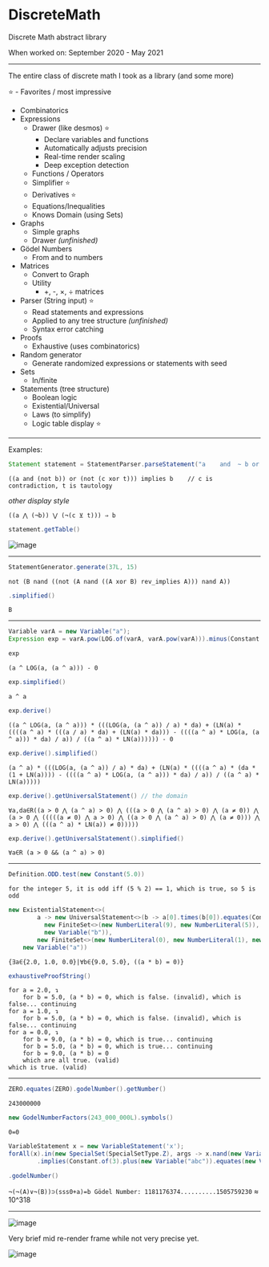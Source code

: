 # DiscreteMath
Discrete Math abstract library

When worked on: September 2020 - May 2021

- - -

The entire class of discrete math I took as a library (and some more)

⭐ - Favorites / most impressive

* Combinatorics
* Expressions
  * Drawer (like desmos) ⭐
    * Declare variables and functions
    * Automatically adjusts precision
    * Real-time render scaling
    * Deep exception detection
  * Functions / Operators
  * Simplifier ⭐
  * Derivatives ⭐
  * Equations/Inequalities
  * Knows Domain (using Sets)
* Graphs
  * Simple graphs
  * Drawer *(unfinished)*
* Gödel Numbers
  * From and to numbers
* Matrices
  * Convert to Graph
  * Utility
    * +, -, ×, ÷ matrices
* Parser (String input) ⭐
  * Read statements and expressions
  * Applied to any tree structure *(unfinished)*
  * Syntax error catching
* Proofs
  * Exhaustive (uses combinatorics)
* Random generator
  * Generate randomized expressions or statements with seed
* Sets
  * In/finite
* Statements (tree structure)
  * Boolean logic
  * Existential/Universal
  * Laws (to simplify)
  * Logic table display ⭐
- - -
Examples:

```java
Statement statement = StatementParser.parseStatement("a    and  ~ b or  !(c ^   t) implies b");
```
`((a and (not b)) or (not (c xor t))) implies b    // c is contradiction, t is tautology`

*other display style*

`((a ⋀ (¬b)) ⋁ (¬(c ⊻ t))) ⇒ b`
```java
statement.getTable()
```
![image](https://user-images.githubusercontent.com/12685201/118528497-06678100-b708-11eb-81c9-20fc8a530bdd.png)
- - -
```java
StatementGenerator.generate(37L, 15)
```
`not (B nand ((not (A nand ((A xor B) rev_implies A))) nand A))`
```java
.simplified()
```
`B`
- - -
```java
Variable varA = new Variable("a");
Expression exp = varA.pow(LOG.of(varA, varA.pow(varA))).minus(Constant.ZERO);
```
```java
exp
```
`(a ^ LOG(a, (a ^ a))) - 0`
```java
exp.simplified()
```

`a ^ a`
```java
exp.derive()
```
`((a ^ LOG(a, (a ^ a))) * (((LOG(a, (a ^ a)) / a) * da) + (LN(a) * ((((a ^ a) * (((a / a) * da) + (LN(a) * da))) - ((((a ^ a) * LOG(a, (a ^ a))) * da) / a)) / ((a ^ a) * LN(a)))))) - 0`
```java
exp.derive().simplified()
```
`(a ^ a) * (((LOG(a, (a ^ a)) / a) * da) + (LN(a) * ((((a ^ a) * (da * (1 + LN(a)))) - ((((a ^ a) * LOG(a, (a ^ a))) * da) / a)) / ((a ^ a) * LN(a)))))`
```java
exp.derive().getUniversalStatement() // the domain
```
`∀a,da∈R((a > 0 ⋀ (a ^ a) > 0) ⋀ (((a > 0 ⋀ (a ^ a) > 0) ⋀ (a ≠ 0)) ⋀ (a > 0 ⋀ (((((a ≠ 0) ⋀ a > 0) ⋀ ((a > 0 ⋀ (a ^ a) > 0) ⋀ (a ≠ 0))) ⋀ a > 0) ⋀ (((a ^ a) * LN(a)) ≠ 0)))))`
```java
exp.derive().getUniversalStatement().simplified()
```
`∀a∈R (a > 0 && (a ^ a) > 0)`
- - -
```java
Definition.ODD.test(new Constant(5.0))
```
`for the integer 5, it is odd iff (5 % 2) == 1, which is true, so 5 is odd`
```java
new ExistentialStatement<>(
        a -> new UniversalStatement<>(b -> a[0].times(b[0]).equates(Constant.ZERO),
		  new FiniteSet<>(new NumberLiteral(9), new NumberLiteral(5)), true,
		  new Variable("b")),
        new FiniteSet<>(new NumberLiteral(0), new NumberLiteral(1), new NumberLiteral(2)), true,
	new Variable("a"))
```
`{∃a∈{2.0, 1.0, 0.0}|∀b∈{9.0, 5.0}, ((a * b) = 0)}`
```java
exhaustiveProofString()
```
```
for a = 2.0, ↴
	for b = 5.0, (a * b) = 0, which is false. (invalid), which is false... continuing
for a = 1.0, ↴
	for b = 5.0, (a * b) = 0, which is false. (invalid), which is false... continuing
for a = 0.0, ↴
	for b = 9.0, (a * b) = 0, which is true... continuing
	for b = 5.0, (a * b) = 0, which is true... continuing
	for b = 9.0, (a * b) = 0
	which are all true. (valid)
which is true. (valid)
```
- - -
```java
ZERO.equates(ZERO).godelNumber().getNumber()
```
`243000000`
```java
new GodelNumberFactors(243_000_000L).symbols()
```
`0=0`
```java
VariableStatement x = new VariableStatement('x');
forAll(x).in(new SpecialSet(SpecialSetType.Z), args -> x.nand(new VariableStatement('y'))).proven()
        .implies(Constant.of(3).plus(new Variable("abc")).equates(new Variable("var")))
```
```java
.godelNumber()
```
`¬(¬(A)∨¬(B))⊃(sss0+a)=b Gödel Number: 1181176374..........1505759230` ≈ 10^318
- - -
![image](https://user-images.githubusercontent.com/12685201/118525688-1762c300-b705-11eb-8feb-26b0a69ebdb2.png)

Very brief mid re-render frame while not very precise yet.

![image](https://user-images.githubusercontent.com/12685201/118526791-34e45c80-b706-11eb-8bb0-abe9b8026df4.png)
